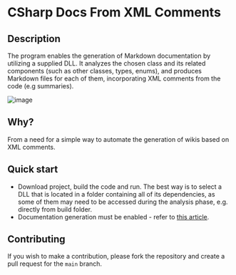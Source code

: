 #  CSharp Docs From XML Comments

## Description

The program enables the generation of Markdown documentation by utilizing a supplied DLL. It analyzes the chosen class and its related components (such as other classes, types, enums), and produces Markdown files for each of them, incorporating XML comments from the code (e.g summaries).

![image](https://gitlab.com/Phoenix510/csharp-docs-from-xml-comments/-/wikis/uploads/5584cca66d245fc0be37114bfa240688/image.png)

## Why?

From a need for a simple way to automate the generation of wikis based on XML comments.

## Quick start

- Download project, build the code and run. The best way  is to select a DLL that is located in a folder containing all of its dependencies, as some of them may need to be accessed during the analysis phase, e.g. directly from build folder.
- Documentation generation must be enabled - refer to [this article](https://learn.microsoft.com/en-us/visualstudio/ide/reference/generate-xml-documentation-comments?view=vs-2022).

## Contributing

If you wish to make a contribution, please fork the repository and create a pull request for the `main` branch.
